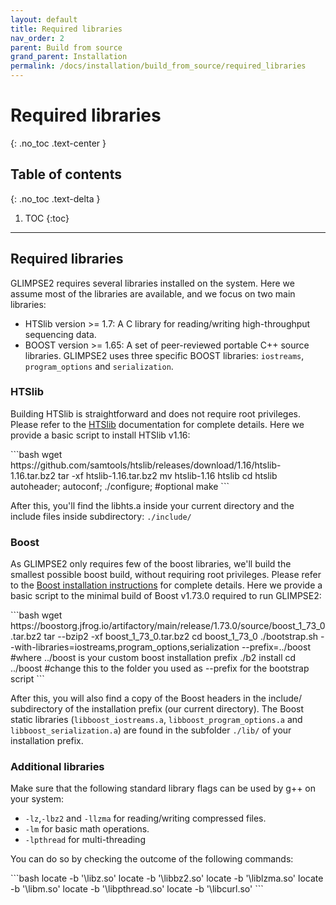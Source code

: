```yaml
---
layout: default
title: Required libraries
nav_order: 2
parent: Build from source
grand_parent: Installation
permalink: /docs/installation/build_from_source/required_libraries
---
```

# Required libraries
{: .no_toc .text-center }

## Table of contents
{: .no_toc .text-delta }

1. TOC
{:toc}

---

## Required libraries
GLIMPSE2 requires several libraries installed on the system. Here we assume most of the libraries are available, and we focus on two main libraries:

- HTSlib version >= 1.7: A C library for reading/writing high-throughput sequencing data.
- BOOST version >= 1.65: A set of peer-reviewed portable C++ source libraries. GLIMPSE2 uses three specific BOOST libraries: `iostreams`, `program_options` and `serialization`.

### HTSlib
Building HTSlib is straightforward and does not require root privileges. Please refer to the [HTSlib](http://www.htslib.org/) documentation for complete details. Here we provide a basic script to install HTSlib v1.16:

<div class="code-example" markdown="1">
```bash
wget https://github.com/samtools/htslib/releases/download/1.16/htslib-1.16.tar.bz2
tar -xf htslib-1.16.tar.bz2
mv htslib-1.16 htslib
cd htslib
autoheader; autoconf; ./configure; #optional
make
```
</div>

After this, you'll find the libhts.a inside your current directory and the include files inside subdirectory: `./include/`


### Boost
As GLIMPSE2 only requires few of the boost libraries, we'll build the smallest possible boost build, without requiring root privileges. Please refer to the [Boost installation instructions](https://www.boost.org/doc/libs/1_73_0/more/getting_started/unix-variants.html#easy-build-and-install) for complete details. Here we provide a basic script to the minimal build of Boost v1.73.0 required to run GLIMPSE2:

<div class="code-example" markdown="1">
```bash
wget https://boostorg.jfrog.io/artifactory/main/release/1.73.0/source/boost_1_73_0.tar.bz2
tar --bzip2 -xf boost_1_73_0.tar.bz2
cd boost_1_73_0
./bootstrap.sh --with-libraries=iostreams,program_options,serialization --prefix=../boost #where ../boost is your custom boost installation prefix
./b2 install
cd ../boost #change this to the folder you used as --prefix for the bootstrap script
```
</div>

After this, you will also find a copy of the Boost headers in the include/ subdirectory of the installation prefix (our current directory). The Boost static libraries (`libboost_iostreams.a`, `libboost_program_options.a` and `libboost_serialization.a`) are found in the subfolder `./lib/` of your installation prefix.

### Additional libraries

Make sure that the following standard library flags can be used by g++ on your system:
- `-lz`,`-lbz2` and `-llzma` for reading/writing compressed files.
- `-lm` for basic math operations.
- `-lpthread` for multi-threading

You can do so by checking the outcome of the following commands:
<div class="code-example" markdown="1">
```bash
locate -b '\libz.so'
locate -b '\libbz2.so'
locate -b '\liblzma.so'
locate -b '\libm.so'
locate -b '\libpthread.so'
locate -b '\libcurl.so'
```
</div>


